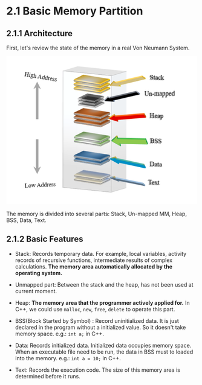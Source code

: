 # 2.1 Basic Memory Partition

## 2.1.1 Architecture

First, let's review the state of the memory in a real Von Neumann System.

<div align="center">
<img src="./Image/Memory.png">  
</div>

The memory is divided into several parts: Stack, Un-mapped MM, Heap, BSS, Data, Text.

## 2.1.2 Basic Features

* Stack: Records temporary data. For example, local variables, activity records of recursive functions, intermediate results of complex calculations. **The memory area automatically allocated by the operating system.**

* Unmapped part: Between the stack and the heap, has not been used at current moment.

* Heap: **The memory area that the programmer actively applied for.** In C++, we could use `malloc`, `new`, `free`, `delete` to operate this part.

* BSS(Block Started by Symbol) : Record uninitialized data. It is just declared in the program without a initialized value. So it doesn't take memory space. e.g.: `int a;` in C++.

* Data: Records initialized data. Initialized data occupies memory space. When an executable file need to be run, the data in BSS must to loaded into the memory. e.g.: `int a = 10;` in C++.

* Text: Records the execution code. The size of this memory area is determined before it runs.
